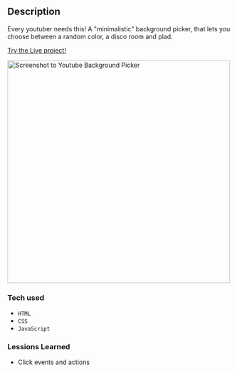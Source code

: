 ## Description
Every youtuber needs this! A "minimalistic" background picker, that lets you choose between a random color, a disco room and plad.

[Try the Live project!](https://l-meryem.github.io/background-picker/)


<a href="https://l-meryem.github.io/background-picker" target="_blank" ><img width="500" alt="Screenshot to Youtube Background Picker" src="https://github.com/user-attachments/assets/8101d6c2-c330-4acc-b66d-02911291ee1a" /></a>


### Tech used 
 - `HTML`
 - `CSS`
 - `JavaScript`

### Lessions Learned
- Click events and actions
